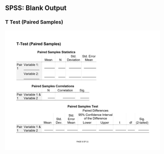 ## SPSS: Blank Output

### T Test (Paired Samples)

<p align="center"><kbd><img src="paired.png"></kbd></p>
